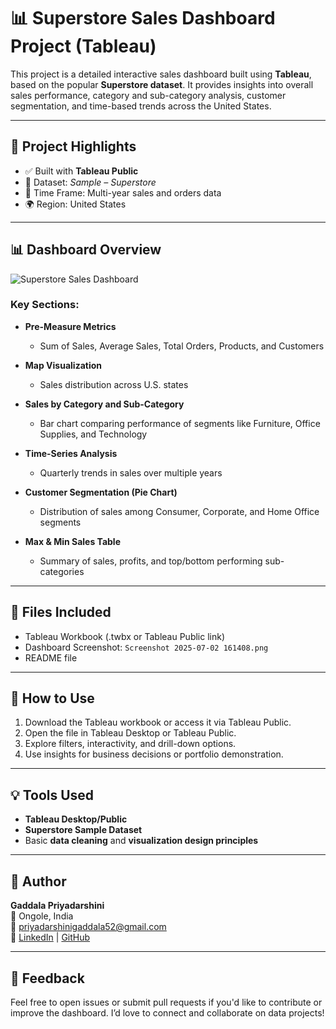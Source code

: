 # 📊 Superstore Sales Dashboard Project (Tableau)

This project is a detailed interactive sales dashboard built using **Tableau**, based on the popular **Superstore dataset**. It provides insights into overall sales performance, category and sub-category analysis, customer segmentation, and time-based trends across the United States.

---

## 📁 Project Highlights

- ✅ Built with **Tableau Public**
- 📌 Dataset: *Sample – Superstore*
- 📅 Time Frame: Multi-year sales and orders data
- 🌍 Region: United States

---

## 📊 Dashboard Overview

![Superstore Sales Dashboard](./Screenshot%202025-07-02%20161408.png)

### Key Sections:

- **Pre-Measure Metrics**
  - Sum of Sales, Average Sales, Total Orders, Products, and Customers

- **Map Visualization**
  - Sales distribution across U.S. states

- **Sales by Category and Sub-Category**
  - Bar chart comparing performance of segments like Furniture, Office Supplies, and Technology

- **Time-Series Analysis**
  - Quarterly trends in sales over multiple years

- **Customer Segmentation (Pie Chart)**
  - Distribution of sales among Consumer, Corporate, and Home Office segments

- **Max & Min Sales Table**
  - Summary of sales, profits, and top/bottom performing sub-categories

---

## 📂 Files Included

- Tableau Workbook (.twbx or Tableau Public link)
- Dashboard Screenshot: `Screenshot 2025-07-02 161408.png`
- README file

---

## 🚀 How to Use

1. Download the Tableau workbook or access it via Tableau Public.
2. Open the file in Tableau Desktop or Tableau Public.
3. Explore filters, interactivity, and drill-down options.
4. Use insights for business decisions or portfolio demonstration.

---

## 💡 Tools Used

- **Tableau Desktop/Public**
- **Superstore Sample Dataset**
- Basic **data cleaning** and **visualization design principles**

---

## 📌 Author

**Gaddala Priyadarshini**  
📍 Ongole, India  
📧 priyadarshinigaddala52@gmail.com  
🔗 [LinkedIn](https://www.linkedin.com/in/priyadarshini-g) | [GitHub](https://github.com/priyadarshini122)

---

## 📢 Feedback

Feel free to open issues or submit pull requests if you'd like to contribute or improve the dashboard. I’d love to connect and collaborate on data projects!

